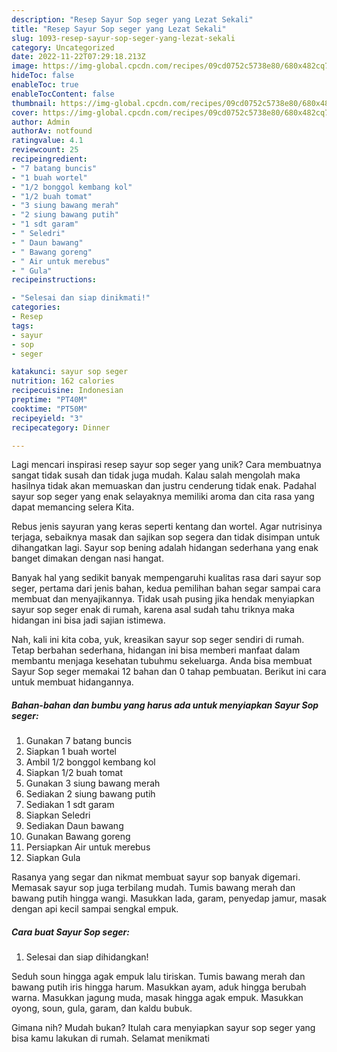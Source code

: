 ```yaml
---
description: "Resep Sayur Sop seger yang Lezat Sekali"
title: "Resep Sayur Sop seger yang Lezat Sekali"
slug: 1093-resep-sayur-sop-seger-yang-lezat-sekali
category: Uncategorized
date: 2022-11-22T07:29:18.213Z
image: https://img-global.cpcdn.com/recipes/09cd0752c5738e80/680x482cq70/sayur-sop-seger-foto-resep-utama.jpg
hideToc: false
enableToc: true
enableTocContent: false
thumbnail: https://img-global.cpcdn.com/recipes/09cd0752c5738e80/680x482cq70/sayur-sop-seger-foto-resep-utama.jpg
cover: https://img-global.cpcdn.com/recipes/09cd0752c5738e80/680x482cq70/sayur-sop-seger-foto-resep-utama.jpg
author: Admin
authorAv: notfound
ratingvalue: 4.1
reviewcount: 25
recipeingredient:
- "7 batang buncis"
- "1 buah wortel"
- "1/2 bonggol kembang kol"
- "1/2 buah tomat"
- "3 siung bawang merah"
- "2 siung bawang putih"
- "1 sdt garam"
- " Seledri"
- " Daun bawang"
- " Bawang goreng"
- " Air untuk merebus"
- " Gula"
recipeinstructions:

- "Selesai dan siap dinikmati!"
categories:
- Resep
tags:
- sayur
- sop
- seger

katakunci: sayur sop seger 
nutrition: 162 calories
recipecuisine: Indonesian
preptime: "PT40M"
cooktime: "PT50M"
recipeyield: "3"
recipecategory: Dinner

---
```





Lagi mencari inspirasi resep sayur sop seger yang unik? Cara membuatnya sangat tidak susah dan tidak juga mudah. Kalau salah mengolah maka hasilnya tidak akan memuaskan dan justru cenderung tidak enak. Padahal sayur sop seger yang enak selayaknya memiliki aroma dan cita rasa yang dapat memancing selera Kita.





Rebus jenis sayuran yang keras seperti kentang dan wortel. Agar nutrisinya terjaga, sebaiknya masak dan sajikan sop segera dan tidak disimpan untuk dihangatkan lagi. Sayur sop bening adalah hidangan sederhana yang enak banget dimakan dengan nasi hangat.

Banyak hal yang sedikit banyak mempengaruhi kualitas rasa dari sayur sop seger, pertama dari jenis bahan, kedua pemilihan bahan segar sampai cara membuat dan menyajikannya. Tidak usah pusing jika hendak menyiapkan sayur sop seger enak di rumah, karena asal sudah tahu triknya maka hidangan ini bisa jadi sajian istimewa.






Nah, kali ini kita coba, yuk, kreasikan sayur sop seger sendiri di rumah. Tetap berbahan sederhana, hidangan ini bisa memberi manfaat dalam membantu menjaga kesehatan tubuhmu sekeluarga. Anda bisa membuat Sayur Sop seger memakai 12 bahan dan 0 tahap pembuatan. Berikut ini cara untuk membuat hidangannya.

<!--inarticleads1-->

##### Bahan-bahan dan bumbu yang harus ada untuk menyiapkan Sayur Sop seger:

1. Gunakan 7 batang buncis
1. Siapkan 1 buah wortel
1. Ambil 1/2 bonggol kembang kol
1. Siapkan 1/2 buah tomat
1. Gunakan 3 siung bawang merah
1. Sediakan 2 siung bawang putih
1. Sediakan 1 sdt garam
1. Siapkan  Seledri
1. Sediakan  Daun bawang
1. Gunakan  Bawang goreng
1. Persiapkan  Air untuk merebus
1. Siapkan  Gula


Rasanya yang segar dan nikmat membuat sayur sop banyak digemari. Memasak sayur sop juga terbilang mudah. Tumis bawang merah dan bawang putih hingga wangi. Masukkan lada, garam, penyedap jamur, masak dengan api kecil sampai sengkal empuk. 

<!--inarticleads2-->

##### Cara buat Sayur Sop seger:


1. Selesai dan siap dihidangkan!

Seduh soun hingga agak empuk lalu tiriskan. Tumis bawang merah dan bawang putih iris hingga harum. Masukkan ayam, aduk hingga berubah warna. Masukkan jagung muda, masak hingga agak empuk. Masukkan oyong, soun, gula, garam, dan kaldu bubuk. 

Gimana nih? Mudah bukan? Itulah cara menyiapkan sayur sop seger yang bisa kamu lakukan di rumah. Selamat menikmati
